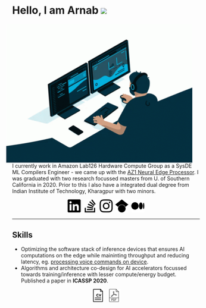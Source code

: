 # Hello, I am Arnab <img src="https://media.giphy.com/media/hvRJCLFzcasrR4ia7z/giphy.gif" width="25px">

<img hspace="20" align="right" src="coding.gif" width='500'/>

I currently work in Amazon Lab126 Hardware Compute Group as a SysDE ML Compilers Engineer - we came up with the [AZ1 Neural Edge Processor](https://www.mediatek.com/blog/amazon-az1-neural-edge-processor-powered-by-mediatek "AZ1 Neural Edge Processor"). I was graduated with two research focussed masters from U. of Southern California in 2020. Prior to this I also have a integrated dual degree from Indian Institute of Technology, Kharagpur with two minors.  

<p align="center">
<a href="https://www.linkedin.com/in/arnabsanyal17/" target="_blank" title="arnabsanyal17"><img hspace='2' src="linkedin.svg" width='35'/></a> <a href="https://stackoverflow.com/users/7517511/arnab-sanyal" target="_blank" title="user:7517511"><img hspace='2' src="stackoverflow.svg" width='35'/></a> <a href="https://www.instagram.com/arnabsanyal_/" target="_blank" title="arnabsanyal_"><img hspace='2' src="instagram.svg" width='35'/></a> <a href="https://scholar.google.com/citations?user=vUC7-ygAAAAJ" target="_blank" title="user:vUC7-ygAAAAJ"><img hspace='2' src="googlescholar.svg" width='35'/></a> <a href="https://medium.com/@arnabsanyal_15738" target="_blank" title="@arnabsanyal_15738"><img hspace='2' src="medium.svg" width='35'/></a>
</p>

---

## Skills

- Optimizing the software stack of inference devices that ensures AI computations on the edge while maininting throughput and reducing latency, eg. [processing voice commands on device](https://techcrunch.com/2021/09/28/new-amazon-echo-devices-will-have-local-voice-processing-giving-users-more-privacy/ "New Amazon Echo devices have local voice processing").
- Algorithms and architecture co-design for AI accelerators focussed towards training/inference with lesser compute/energy budget. Published a paper in **ICASSP 2020**.

<p align="center">
<a href="https://drive.google.com/open?id=1RMrdG27K67UBXrz6XmN4FziB4Aj9k5WD" target="_blank" title="Resume"><img hspace='2' src="cv_sq.jpg" width='35'/></i></a> <a href="https://arxiv.org/pdf/1910.09876.pdf" target="_blank" title="Neural Network Training with Approximate Logarithmic Computations"><img hspace='2' src="pdf-file.svg" width='35'/></a>
</p>


<!--
**arnabsanyal/arnabsanyal** is a ✨ _special_ ✨ repository because its `README.md` (this file) appears on your GitHub profile.

Here are some ideas to get you started:

- 🔭 I’m currently working on ...
- 🌱 I’m currently learning ...
- 👯 I’m looking to collaborate on ...
- 🤔 I’m looking for help with ...
- 💬 Ask me about ...
- 📫 How to reach me: ...
- 😄 Pronouns: ...
- ⚡ Fun fact: ...
-->
